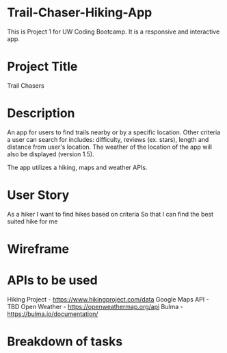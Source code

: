 # Trail-Chaser-Hiking-App
This is Project 1 for UW Coding Bootcamp. It is a responsive and interactive app. 

# Project Title
Trail Chasers

# Description
An app for users to find trails nearby or by a specific location. Other criteria a user can search for includes: difficulty, reviews (ex. stars), length and distance from user's location. The weather of the location of the app will also be displayed (version 1.5). 

The app utilizes a hiking, maps and weather APIs.

# User Story
As a hiker
I want to find hikes based on criteria
So that I can find the best suited hike for me

# Wireframe

# APIs to be used
Hiking Project - https://www.hikingproject.com/data
Google Maps API - TBD
Open Weather -  https://openweathermap.org/api
Bulma - https://bulma.io/documentation/

# Breakdown of tasks
